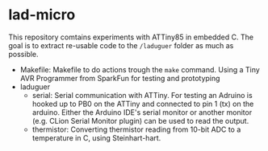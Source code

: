 # lad-micro

This repository comtains experiments with ATTiny85 in embedded C.
The goal is to extract re-usable code to the `/laduguer` folder as much as possible.  


- Makefile: Makefile to do actions trough the `make` command. Using a Tiny AVR Programmer from SparkFun for testing and prototyping
- laduguer
    - serial: Serial communication with ATTiny. For testing an Adruino is hooked up to PB0 on the ATTiny and connected to pin 1 (tx) on the arduino. 
    Either the Arduino IDE's serial monitor or another monitor (e.g. CLion Serial Monitor plugin) can be used to read the output. 
    - thermistor: Converting thermistor reading from 10-bit ADC to a temperature in C, using Steinhart-hart.